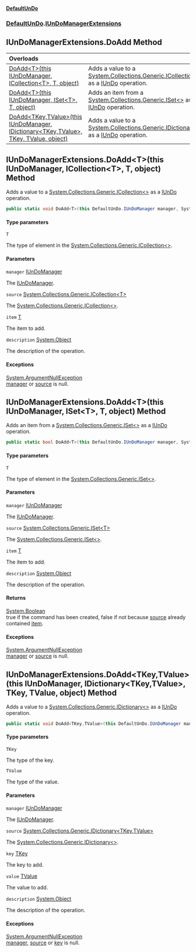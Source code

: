 #### [DefaultUnDo](../../index.md 'index')
### [DefaultUnDo](../../index.md#DefaultUnDo 'DefaultUnDo').[IUnDoManagerExtensions](index.md 'DefaultUnDo\.IUnDoManagerExtensions')

## IUnDoManagerExtensions\.DoAdd Method

| Overloads | |
| :--- | :--- |
| [DoAdd&lt;T&gt;\(this IUnDoManager, ICollection&lt;T&gt;, T, object\)](DoAdd.md#DefaultUnDo.IUnDoManagerExtensions.DoAdd_T_(thisDefaultUnDo.IUnDoManager,System.Collections.Generic.ICollection_T_,T,object) 'DefaultUnDo\.IUnDoManagerExtensions\.DoAdd\<T\>\(this DefaultUnDo\.IUnDoManager, System\.Collections\.Generic\.ICollection\<T\>, T, object\)') | Adds a value to a [System\.Collections\.Generic\.ICollection&lt;&gt;](https://docs.microsoft.com/en-us/dotnet/api/System.Collections.Generic.ICollection-1 'System\.Collections\.Generic\.ICollection\`1') as a [IUnDo](../IUnDo/index.md 'DefaultUnDo\.IUnDo') operation\. |
| [DoAdd&lt;T&gt;\(this IUnDoManager, ISet&lt;T&gt;, T, object\)](DoAdd.md#DefaultUnDo.IUnDoManagerExtensions.DoAdd_T_(thisDefaultUnDo.IUnDoManager,System.Collections.Generic.ISet_T_,T,object) 'DefaultUnDo\.IUnDoManagerExtensions\.DoAdd\<T\>\(this DefaultUnDo\.IUnDoManager, System\.Collections\.Generic\.ISet\<T\>, T, object\)') | Adds an item from a [System\.Collections\.Generic\.ISet&lt;&gt;](https://docs.microsoft.com/en-us/dotnet/api/System.Collections.Generic.ISet-1 'System\.Collections\.Generic\.ISet\`1') as a [IUnDo](../IUnDo/index.md 'DefaultUnDo\.IUnDo') operation\. |
| [DoAdd&lt;TKey,TValue&gt;\(this IUnDoManager, IDictionary&lt;TKey,TValue&gt;, TKey, TValue, object\)](DoAdd.md#DefaultUnDo.IUnDoManagerExtensions.DoAdd_TKey,TValue_(thisDefaultUnDo.IUnDoManager,System.Collections.Generic.IDictionary_TKey,TValue_,TKey,TValue,object) 'DefaultUnDo\.IUnDoManagerExtensions\.DoAdd\<TKey,TValue\>\(this DefaultUnDo\.IUnDoManager, System\.Collections\.Generic\.IDictionary\<TKey,TValue\>, TKey, TValue, object\)') | Adds a value to a [System\.Collections\.Generic\.IDictionary&lt;&gt;](https://docs.microsoft.com/en-us/dotnet/api/System.Collections.Generic.IDictionary-2 'System\.Collections\.Generic\.IDictionary\`2') as a [IUnDo](../IUnDo/index.md 'DefaultUnDo\.IUnDo') operation\. |

<a name='DefaultUnDo.IUnDoManagerExtensions.DoAdd_T_(thisDefaultUnDo.IUnDoManager,System.Collections.Generic.ICollection_T_,T,object)'></a>

## IUnDoManagerExtensions\.DoAdd\<T\>\(this IUnDoManager, ICollection\<T\>, T, object\) Method

Adds a value to a [System\.Collections\.Generic\.ICollection&lt;&gt;](https://docs.microsoft.com/en-us/dotnet/api/System.Collections.Generic.ICollection-1 'System\.Collections\.Generic\.ICollection\`1') as a [IUnDo](../IUnDo/index.md 'DefaultUnDo\.IUnDo') operation\.

```csharp
public static void DoAdd<T>(this DefaultUnDo.IUnDoManager manager, System.Collections.Generic.ICollection<T> source, T item, object? description=null);
```
#### Type parameters

<a name='DefaultUnDo.IUnDoManagerExtensions.DoAdd_T_(thisDefaultUnDo.IUnDoManager,System.Collections.Generic.ICollection_T_,T,object).T'></a>

`T`

The type of element in the [System\.Collections\.Generic\.ICollection&lt;&gt;](https://docs.microsoft.com/en-us/dotnet/api/System.Collections.Generic.ICollection-1 'System\.Collections\.Generic\.ICollection\`1')\.
#### Parameters

<a name='DefaultUnDo.IUnDoManagerExtensions.DoAdd_T_(thisDefaultUnDo.IUnDoManager,System.Collections.Generic.ICollection_T_,T,object).manager'></a>

`manager` [IUnDoManager](../IUnDoManager/index.md 'DefaultUnDo\.IUnDoManager')

The [IUnDoManager](../IUnDoManager/index.md 'DefaultUnDo\.IUnDoManager')\.

<a name='DefaultUnDo.IUnDoManagerExtensions.DoAdd_T_(thisDefaultUnDo.IUnDoManager,System.Collections.Generic.ICollection_T_,T,object).source'></a>

`source` [System\.Collections\.Generic\.ICollection&lt;](https://docs.microsoft.com/en-us/dotnet/api/System.Collections.Generic.ICollection-1 'System\.Collections\.Generic\.ICollection\`1')[T](index.md#DefaultUnDo.IUnDoManagerExtensions.DoAdd_T_(thisDefaultUnDo.IUnDoManager,System.Collections.Generic.ICollection_T_,T,object).T 'DefaultUnDo\.IUnDoManagerExtensions\.DoAdd\<T\>\(this DefaultUnDo\.IUnDoManager, System\.Collections\.Generic\.ICollection\<T\>, T, object\)\.T')[&gt;](https://docs.microsoft.com/en-us/dotnet/api/System.Collections.Generic.ICollection-1 'System\.Collections\.Generic\.ICollection\`1')

The [System\.Collections\.Generic\.ICollection&lt;&gt;](https://docs.microsoft.com/en-us/dotnet/api/System.Collections.Generic.ICollection-1 'System\.Collections\.Generic\.ICollection\`1')\.

<a name='DefaultUnDo.IUnDoManagerExtensions.DoAdd_T_(thisDefaultUnDo.IUnDoManager,System.Collections.Generic.ICollection_T_,T,object).item'></a>

`item` [T](index.md#DefaultUnDo.IUnDoManagerExtensions.DoAdd_T_(thisDefaultUnDo.IUnDoManager,System.Collections.Generic.ICollection_T_,T,object).T 'DefaultUnDo\.IUnDoManagerExtensions\.DoAdd\<T\>\(this DefaultUnDo\.IUnDoManager, System\.Collections\.Generic\.ICollection\<T\>, T, object\)\.T')

The item to add\.

<a name='DefaultUnDo.IUnDoManagerExtensions.DoAdd_T_(thisDefaultUnDo.IUnDoManager,System.Collections.Generic.ICollection_T_,T,object).description'></a>

`description` [System\.Object](https://docs.microsoft.com/en-us/dotnet/api/System.Object 'System\.Object')

The description of the operation\.

#### Exceptions

[System\.ArgumentNullException](https://docs.microsoft.com/en-us/dotnet/api/System.ArgumentNullException 'System\.ArgumentNullException')  
[manager](index.md#DefaultUnDo.IUnDoManagerExtensions.DoAdd_T_(thisDefaultUnDo.IUnDoManager,System.Collections.Generic.ICollection_T_,T,object).manager 'DefaultUnDo\.IUnDoManagerExtensions\.DoAdd\<T\>\(this DefaultUnDo\.IUnDoManager, System\.Collections\.Generic\.ICollection\<T\>, T, object\)\.manager') or [source](index.md#DefaultUnDo.IUnDoManagerExtensions.DoAdd_T_(thisDefaultUnDo.IUnDoManager,System.Collections.Generic.ICollection_T_,T,object).source 'DefaultUnDo\.IUnDoManagerExtensions\.DoAdd\<T\>\(this DefaultUnDo\.IUnDoManager, System\.Collections\.Generic\.ICollection\<T\>, T, object\)\.source') is null\.

<a name='DefaultUnDo.IUnDoManagerExtensions.DoAdd_T_(thisDefaultUnDo.IUnDoManager,System.Collections.Generic.ISet_T_,T,object)'></a>

## IUnDoManagerExtensions\.DoAdd\<T\>\(this IUnDoManager, ISet\<T\>, T, object\) Method

Adds an item from a [System\.Collections\.Generic\.ISet&lt;&gt;](https://docs.microsoft.com/en-us/dotnet/api/System.Collections.Generic.ISet-1 'System\.Collections\.Generic\.ISet\`1') as a [IUnDo](../IUnDo/index.md 'DefaultUnDo\.IUnDo') operation\.

```csharp
public static bool DoAdd<T>(this DefaultUnDo.IUnDoManager manager, System.Collections.Generic.ISet<T> source, T item, object? description=null);
```
#### Type parameters

<a name='DefaultUnDo.IUnDoManagerExtensions.DoAdd_T_(thisDefaultUnDo.IUnDoManager,System.Collections.Generic.ISet_T_,T,object).T'></a>

`T`

The type of element in the [System\.Collections\.Generic\.ISet&lt;&gt;](https://docs.microsoft.com/en-us/dotnet/api/System.Collections.Generic.ISet-1 'System\.Collections\.Generic\.ISet\`1')\.
#### Parameters

<a name='DefaultUnDo.IUnDoManagerExtensions.DoAdd_T_(thisDefaultUnDo.IUnDoManager,System.Collections.Generic.ISet_T_,T,object).manager'></a>

`manager` [IUnDoManager](../IUnDoManager/index.md 'DefaultUnDo\.IUnDoManager')

The [IUnDoManager](../IUnDoManager/index.md 'DefaultUnDo\.IUnDoManager')\.

<a name='DefaultUnDo.IUnDoManagerExtensions.DoAdd_T_(thisDefaultUnDo.IUnDoManager,System.Collections.Generic.ISet_T_,T,object).source'></a>

`source` [System\.Collections\.Generic\.ISet&lt;](https://docs.microsoft.com/en-us/dotnet/api/System.Collections.Generic.ISet-1 'System\.Collections\.Generic\.ISet\`1')[T](index.md#DefaultUnDo.IUnDoManagerExtensions.DoAdd_T_(thisDefaultUnDo.IUnDoManager,System.Collections.Generic.ISet_T_,T,object).T 'DefaultUnDo\.IUnDoManagerExtensions\.DoAdd\<T\>\(this DefaultUnDo\.IUnDoManager, System\.Collections\.Generic\.ISet\<T\>, T, object\)\.T')[&gt;](https://docs.microsoft.com/en-us/dotnet/api/System.Collections.Generic.ISet-1 'System\.Collections\.Generic\.ISet\`1')

The [System\.Collections\.Generic\.ISet&lt;&gt;](https://docs.microsoft.com/en-us/dotnet/api/System.Collections.Generic.ISet-1 'System\.Collections\.Generic\.ISet\`1')\.

<a name='DefaultUnDo.IUnDoManagerExtensions.DoAdd_T_(thisDefaultUnDo.IUnDoManager,System.Collections.Generic.ISet_T_,T,object).item'></a>

`item` [T](index.md#DefaultUnDo.IUnDoManagerExtensions.DoAdd_T_(thisDefaultUnDo.IUnDoManager,System.Collections.Generic.ISet_T_,T,object).T 'DefaultUnDo\.IUnDoManagerExtensions\.DoAdd\<T\>\(this DefaultUnDo\.IUnDoManager, System\.Collections\.Generic\.ISet\<T\>, T, object\)\.T')

The item to add\.

<a name='DefaultUnDo.IUnDoManagerExtensions.DoAdd_T_(thisDefaultUnDo.IUnDoManager,System.Collections.Generic.ISet_T_,T,object).description'></a>

`description` [System\.Object](https://docs.microsoft.com/en-us/dotnet/api/System.Object 'System\.Object')

The description of the operation\.

#### Returns
[System\.Boolean](https://docs.microsoft.com/en-us/dotnet/api/System.Boolean 'System\.Boolean')  
true if the command has been created, false if not because [source](index.md#DefaultUnDo.IUnDoManagerExtensions.DoAdd_T_(thisDefaultUnDo.IUnDoManager,System.Collections.Generic.ISet_T_,T,object).source 'DefaultUnDo\.IUnDoManagerExtensions\.DoAdd\<T\>\(this DefaultUnDo\.IUnDoManager, System\.Collections\.Generic\.ISet\<T\>, T, object\)\.source') already contained [item](index.md#DefaultUnDo.IUnDoManagerExtensions.DoAdd_T_(thisDefaultUnDo.IUnDoManager,System.Collections.Generic.ISet_T_,T,object).item 'DefaultUnDo\.IUnDoManagerExtensions\.DoAdd\<T\>\(this DefaultUnDo\.IUnDoManager, System\.Collections\.Generic\.ISet\<T\>, T, object\)\.item')\.

#### Exceptions

[System\.ArgumentNullException](https://docs.microsoft.com/en-us/dotnet/api/System.ArgumentNullException 'System\.ArgumentNullException')  
[manager](index.md#DefaultUnDo.IUnDoManagerExtensions.DoAdd_T_(thisDefaultUnDo.IUnDoManager,System.Collections.Generic.ISet_T_,T,object).manager 'DefaultUnDo\.IUnDoManagerExtensions\.DoAdd\<T\>\(this DefaultUnDo\.IUnDoManager, System\.Collections\.Generic\.ISet\<T\>, T, object\)\.manager') or [source](index.md#DefaultUnDo.IUnDoManagerExtensions.DoAdd_T_(thisDefaultUnDo.IUnDoManager,System.Collections.Generic.ISet_T_,T,object).source 'DefaultUnDo\.IUnDoManagerExtensions\.DoAdd\<T\>\(this DefaultUnDo\.IUnDoManager, System\.Collections\.Generic\.ISet\<T\>, T, object\)\.source') is null\.

<a name='DefaultUnDo.IUnDoManagerExtensions.DoAdd_TKey,TValue_(thisDefaultUnDo.IUnDoManager,System.Collections.Generic.IDictionary_TKey,TValue_,TKey,TValue,object)'></a>

## IUnDoManagerExtensions\.DoAdd\<TKey,TValue\>\(this IUnDoManager, IDictionary\<TKey,TValue\>, TKey, TValue, object\) Method

Adds a value to a [System\.Collections\.Generic\.IDictionary&lt;&gt;](https://docs.microsoft.com/en-us/dotnet/api/System.Collections.Generic.IDictionary-2 'System\.Collections\.Generic\.IDictionary\`2') as a [IUnDo](../IUnDo/index.md 'DefaultUnDo\.IUnDo') operation\.

```csharp
public static void DoAdd<TKey,TValue>(this DefaultUnDo.IUnDoManager manager, System.Collections.Generic.IDictionary<TKey,TValue> source, TKey key, TValue value, object? description=null);
```
#### Type parameters

<a name='DefaultUnDo.IUnDoManagerExtensions.DoAdd_TKey,TValue_(thisDefaultUnDo.IUnDoManager,System.Collections.Generic.IDictionary_TKey,TValue_,TKey,TValue,object).TKey'></a>

`TKey`

The type of the key\.

<a name='DefaultUnDo.IUnDoManagerExtensions.DoAdd_TKey,TValue_(thisDefaultUnDo.IUnDoManager,System.Collections.Generic.IDictionary_TKey,TValue_,TKey,TValue,object).TValue'></a>

`TValue`

The type of the value\.
#### Parameters

<a name='DefaultUnDo.IUnDoManagerExtensions.DoAdd_TKey,TValue_(thisDefaultUnDo.IUnDoManager,System.Collections.Generic.IDictionary_TKey,TValue_,TKey,TValue,object).manager'></a>

`manager` [IUnDoManager](../IUnDoManager/index.md 'DefaultUnDo\.IUnDoManager')

The [IUnDoManager](../IUnDoManager/index.md 'DefaultUnDo\.IUnDoManager')\.

<a name='DefaultUnDo.IUnDoManagerExtensions.DoAdd_TKey,TValue_(thisDefaultUnDo.IUnDoManager,System.Collections.Generic.IDictionary_TKey,TValue_,TKey,TValue,object).source'></a>

`source` [System\.Collections\.Generic\.IDictionary&lt;](https://docs.microsoft.com/en-us/dotnet/api/System.Collections.Generic.IDictionary-2 'System\.Collections\.Generic\.IDictionary\`2')[TKey](index.md#DefaultUnDo.IUnDoManagerExtensions.DoAdd_TKey,TValue_(thisDefaultUnDo.IUnDoManager,System.Collections.Generic.IDictionary_TKey,TValue_,TKey,TValue,object).TKey 'DefaultUnDo\.IUnDoManagerExtensions\.DoAdd\<TKey,TValue\>\(this DefaultUnDo\.IUnDoManager, System\.Collections\.Generic\.IDictionary\<TKey,TValue\>, TKey, TValue, object\)\.TKey')[,](https://docs.microsoft.com/en-us/dotnet/api/System.Collections.Generic.IDictionary-2 'System\.Collections\.Generic\.IDictionary\`2')[TValue](index.md#DefaultUnDo.IUnDoManagerExtensions.DoAdd_TKey,TValue_(thisDefaultUnDo.IUnDoManager,System.Collections.Generic.IDictionary_TKey,TValue_,TKey,TValue,object).TValue 'DefaultUnDo\.IUnDoManagerExtensions\.DoAdd\<TKey,TValue\>\(this DefaultUnDo\.IUnDoManager, System\.Collections\.Generic\.IDictionary\<TKey,TValue\>, TKey, TValue, object\)\.TValue')[&gt;](https://docs.microsoft.com/en-us/dotnet/api/System.Collections.Generic.IDictionary-2 'System\.Collections\.Generic\.IDictionary\`2')

The [System\.Collections\.Generic\.IDictionary&lt;&gt;](https://docs.microsoft.com/en-us/dotnet/api/System.Collections.Generic.IDictionary-2 'System\.Collections\.Generic\.IDictionary\`2')\.

<a name='DefaultUnDo.IUnDoManagerExtensions.DoAdd_TKey,TValue_(thisDefaultUnDo.IUnDoManager,System.Collections.Generic.IDictionary_TKey,TValue_,TKey,TValue,object).key'></a>

`key` [TKey](index.md#DefaultUnDo.IUnDoManagerExtensions.DoAdd_TKey,TValue_(thisDefaultUnDo.IUnDoManager,System.Collections.Generic.IDictionary_TKey,TValue_,TKey,TValue,object).TKey 'DefaultUnDo\.IUnDoManagerExtensions\.DoAdd\<TKey,TValue\>\(this DefaultUnDo\.IUnDoManager, System\.Collections\.Generic\.IDictionary\<TKey,TValue\>, TKey, TValue, object\)\.TKey')

The key to add\.

<a name='DefaultUnDo.IUnDoManagerExtensions.DoAdd_TKey,TValue_(thisDefaultUnDo.IUnDoManager,System.Collections.Generic.IDictionary_TKey,TValue_,TKey,TValue,object).value'></a>

`value` [TValue](index.md#DefaultUnDo.IUnDoManagerExtensions.DoAdd_TKey,TValue_(thisDefaultUnDo.IUnDoManager,System.Collections.Generic.IDictionary_TKey,TValue_,TKey,TValue,object).TValue 'DefaultUnDo\.IUnDoManagerExtensions\.DoAdd\<TKey,TValue\>\(this DefaultUnDo\.IUnDoManager, System\.Collections\.Generic\.IDictionary\<TKey,TValue\>, TKey, TValue, object\)\.TValue')

The value to add\.

<a name='DefaultUnDo.IUnDoManagerExtensions.DoAdd_TKey,TValue_(thisDefaultUnDo.IUnDoManager,System.Collections.Generic.IDictionary_TKey,TValue_,TKey,TValue,object).description'></a>

`description` [System\.Object](https://docs.microsoft.com/en-us/dotnet/api/System.Object 'System\.Object')

The description of the operation\.

#### Exceptions

[System\.ArgumentNullException](https://docs.microsoft.com/en-us/dotnet/api/System.ArgumentNullException 'System\.ArgumentNullException')  
[manager](index.md#DefaultUnDo.IUnDoManagerExtensions.DoAdd_TKey,TValue_(thisDefaultUnDo.IUnDoManager,System.Collections.Generic.IDictionary_TKey,TValue_,TKey,TValue,object).manager 'DefaultUnDo\.IUnDoManagerExtensions\.DoAdd\<TKey,TValue\>\(this DefaultUnDo\.IUnDoManager, System\.Collections\.Generic\.IDictionary\<TKey,TValue\>, TKey, TValue, object\)\.manager'), [source](index.md#DefaultUnDo.IUnDoManagerExtensions.DoAdd_TKey,TValue_(thisDefaultUnDo.IUnDoManager,System.Collections.Generic.IDictionary_TKey,TValue_,TKey,TValue,object).source 'DefaultUnDo\.IUnDoManagerExtensions\.DoAdd\<TKey,TValue\>\(this DefaultUnDo\.IUnDoManager, System\.Collections\.Generic\.IDictionary\<TKey,TValue\>, TKey, TValue, object\)\.source') or [key](index.md#DefaultUnDo.IUnDoManagerExtensions.DoAdd_TKey,TValue_(thisDefaultUnDo.IUnDoManager,System.Collections.Generic.IDictionary_TKey,TValue_,TKey,TValue,object).key 'DefaultUnDo\.IUnDoManagerExtensions\.DoAdd\<TKey,TValue\>\(this DefaultUnDo\.IUnDoManager, System\.Collections\.Generic\.IDictionary\<TKey,TValue\>, TKey, TValue, object\)\.key') is null\.